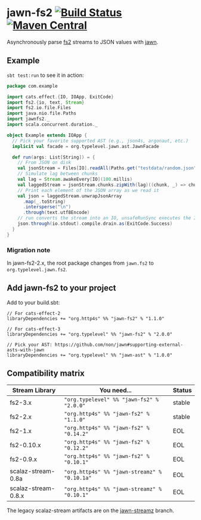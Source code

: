 # jawn-fs2 [![Build Status](https://travis-ci.org/typelevel/jawn-fs2.svg?branch=master)](https://travis-ci.org/typelevel/jawn-fs2) [![Maven Central](https://maven-badges.herokuapp.com/maven-central/org.http4s/jawn-fs2_2.12/badge.svg)](https://maven-badges.herokuapp.com/maven-central/org.http4s/jawn-fs2_2.12)

Asynchronously parse [fs2](https://github.com/functional-streams-for-scala/fs2) streams
to JSON values with [jawn](https://github.com/non/jawn).

## Example

`sbt test:run` to see it in action:

```Scala
package com.example

import cats.effect.{IO, IOApp, ExitCode}
import fs2.{io, text, Stream}
import fs2.io.file.Files
import java.nio.file.Paths
import jawnfs2._
import scala.concurrent.duration._

object Example extends IOApp {
  // Pick your favorite supported AST (e.g., json4s, argonaut, etc.)
  implicit val facade = org.typelevel.jawn.ast.JawnFacade

  def run(args: List[String]) = {
    // From JSON on disk
    val jsonStream = Files[IO].readAll(Paths.get("testdata/random.json"), 64)
    // Simulate lag between chunks
    val lag = Stream.awakeEvery[IO](100.millis)
    val laggedStream = jsonStream.chunks.zipWith(lag)((chunk, _) => chunk)
    // Print each element of the JSON array as we read it
    val json = laggedStream.unwrapJsonArray
      .map(_.toString)
      .intersperse("\n")
      .through(text.utf8Encode)
    // run converts the stream into an IO, unsafeRunSync executes the IO for its effects
    json.through(io.stdout).compile.drain.as(ExitCode.Success)
  }
}
```

### Migration note

In jawn-fs2-2.x, the root package changes from `jawn.fs2` to `org.typelevel.jawn.fs2`.

## Add jawn-fs2 to your project

Add to your build.sbt:

```
// For cats-effect-2
libraryDependencies += "org.http4s" %% "jawn-fs2" % "1.1.0"

// For cats-effect-3
libraryDependencies += "org.typelevel" %% "jawn-fs2" % "2.0.0"

// Pick your AST: https://github.com/non/jawn#supporting-external-asts-with-jawn
libraryDependencies += "org.typelevel" %% "jawn-ast" % "1.0.0"
```

## Compatibility matrix

| Stream Library      | You need...                                  | Status
| ------------------- | -------------------------------------------- | ------
| fs2-3.x             | `"org.typelevel" %% "jawn-fs2" % "2.0.0"`    | stable
| fs2-2.x             | `"org.http4s" %% "jawn-fs2" % "1.1.0"`       | stable
| fs2-1.x             | `"org.http4s" %% "jawn-fs2" % "0.14.2"`      | EOL
| fs2-0.10.x          | `"org.http4s" %% "jawn-fs2" % "0.12.2"`      | EOL
| fs2-0.9.x           | `"org.http4s" %% "jawn-fs2" % "0.10.1"`      | EOL
| scalaz-stream-0.8a  | `"org.http4s" %% "jawn-streamz" % "0.10.1a"` | EOL
| scalaz-stream-0.8.x | `"org.http4s" %% "jawn-streamz" % "0.10.1"`  | EOL

The legacy scalaz-stream artifacts are on the [jawn-streamz](https://github.com/rossabaker/jawn-fs2/tree/jawn-streamz) branch.
